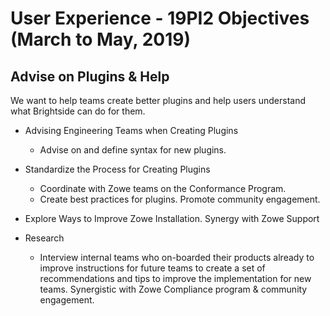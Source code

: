 # User Experience - 19PI2 Objectives (March to May, 2019)

## Advise on Plugins & Help
We want to help teams create better plugins and help users understand what Brightside can do for them.

* Advising Engineering Teams when Creating Plugins
    * Advise on and define syntax for new plugins.
* Standardize the Process for Creating Plugins
    * Coordinate with Zowe teams on the Conformance Program.
    * Create best practices for plugins. Promote community engagement.

* Explore Ways to Improve Zowe Installation. Synergy with Zowe Support 

* Research
    * Interview internal teams who on-boarded their products already to improve instructions for future teams to create a set of recommendations and tips to improve the implementation for new teams. Synergistic with Zowe Compliance program & community engagement.  
